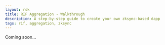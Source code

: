 ```yaml
---
layout: rsk
title: RIF Aggregation - Walkthrough
description: A step-by-step guide to create your own zksync-based dapp
tags: rif, aggregation, zksync
---
```


Coming soon...